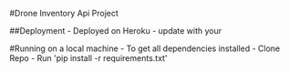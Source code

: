 #Drone Inventory Api Project

##Deployment
    - Deployed on Heroku
    - update with your <heroku-url>

#Running on a local machine
    - To get all dependencies installed
    - Clone Repo
    - Run 'pip install -r requirements.txt'
